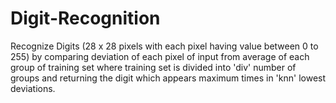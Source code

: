 # Digit-Recognition
Recognize Digits (28 x 28 pixels with each pixel having value between 0 to 255) by comparing deviation of each pixel of input from average of each group of training set where training set is divided into 'div' number of groups and returning the digit which appears maximum times in 'knn' lowest deviations.
